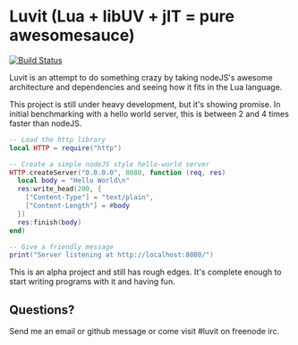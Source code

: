 # Luvit (Lua + libUV + jIT = pure awesomesauce)

[![Build Status](https://secure.travis-ci.org/luvit/luvit.png)](http://travis-ci.org/luvit/luvit)

Luvit is an attempt to do something crazy by taking nodeJS's awesome
architecture and dependencies and seeing how it fits in the Lua language.

This project is still under heavy development, but it's showing promise.  In initial benchmarking with a hello world server, this is between 2 and 4 times faster than nodeJS.

```lua
-- Load the http library
local HTTP = require("http")

-- Create a simple nodeJS style hello-world server
HTTP.createServer("0.0.0.0", 8080, function (req, res)
  local body = "Hello World\n"
  res:write_head(200, {
    ["Content-Type"] = "text/plain",
    ["Content-Length"] = #body
  })
  res:finish(body)
end)

-- Give a friendly message
print("Server listening at http://localhost:8080/")
```

This is an alpha project and still has rough edges.  It's complete enough to start writing programs with it and having fun.

## Questions?

Send me an email or github message or come visit #luvit on freenode irc.
